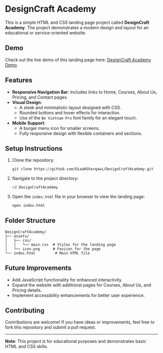 # DesignCraft Academy

This is a simple HTML and CSS landing page project called **DesignCraft Academy**. The project demonstrates a modern design and layout for an educational or service-oriented website.

## Demo

Check out the live demo of this landing page here: [DesignCraft Academy Demo](https://diaahsharqawi.github.io/DesignCraftAcademy/)

## Features

- **Responsive Navigation Bar**: Includes links to Home, Courses, About Us, Pricing, and Contact pages.
- **Visual Design**:
  - A sleek and minimalistic layout designed with CSS.
  - Rounded buttons and hover effects for interaction.
  - Use of the `Be Vietnam Pro` font family for an elegant touch.
- **Mobile Support**:
  - A burger menu icon for smaller screens.
  - Fully responsive design with flexible containers and sections.

## Setup Instructions

1. Clone the repository:
   ```bash
   git clone https://github.com/DiaaHSharqawi/DesignCraftAcademy.git
   ```
2. Navigate to the project directory:
   ```bash
   cd DesignCraftAcademy
   ```
3. Open the `index.html` file in your browser to view the landing page:
   ```bash
   open index.html
   ```

## Folder Structure

```
DesignCraftAcademy/
├── assets/
│   ├── css/
│   │   └── main.css  # Styles for the landing page
│   └── icon.png      # Favicon for the page
└── index.html         # Main HTML file
```

## Future Improvements

- Add JavaScript functionality for enhanced interactivity.
- Expand the website with additional pages for Courses, About Us, and Pricing details.
- Implement accessibility enhancements for better user experience.

## Contributing

Contributions are welcome! If you have ideas or improvements, feel free to fork this repository and submit a pull request.

---

**Note**: This project is for educational purposes and demonstrates basic HTML and CSS skills.
